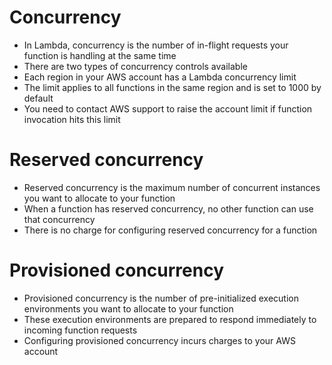 
# Concurrency
- In Lambda, concurrency is the number of in-flight requests your function is handling at the same time
- There are two types of concurrency controls available
-  Each region in your AWS account has a Lambda concurrency limit
- The limit applies to all functions in the same region and is set to 1000 by default
- You need to contact AWS support to raise the account limit if function invocation hits this limit
# Reserved concurrency 
- Reserved concurrency is the maximum number of concurrent instances you want to allocate to your function
- When a function has reserved concurrency, no other function can use that concurrency
- There is no charge for configuring reserved concurrency for a function
# Provisioned concurrency
- Provisioned concurrency is the number of pre-initialized execution environments you want to allocate to your function
- These execution environments are prepared to respond immediately to incoming function requests
- Configuring provisioned concurrency incurs charges to your AWS account

